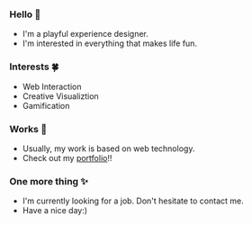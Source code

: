 ### Hello 👋
- I'm a playful experience designer.
- I'm interested in everything that makes life fun.

### Interests 🍀
- Web Interaction
- Creative Visualiztion
- Gamification

### Works 💎
- Usually, my work is based on web technology.
- Check out my [portfolio](https://parkminwook.com/)!!

### One more thing ✨
- I'm currently looking for a job. Don't hesitate to contact me.
- Have a nice day:)

<!--
**wooknick/wooknick** is a ✨ _special_ ✨ repository because its `README.md` (this file) appears on your GitHub profile.

Here are some ideas to get you started:

- 🔭 I’m currently working on ...
- 🌱 I’m currently learning ...
- 👯 I’m looking to collaborate on ...
- 🤔 I’m looking for help with ...
- 💬 Ask me about ...
- 📫 How to reach me: ...
- 😄 Pronouns: ...
- ⚡ Fun fact: ...
-->
